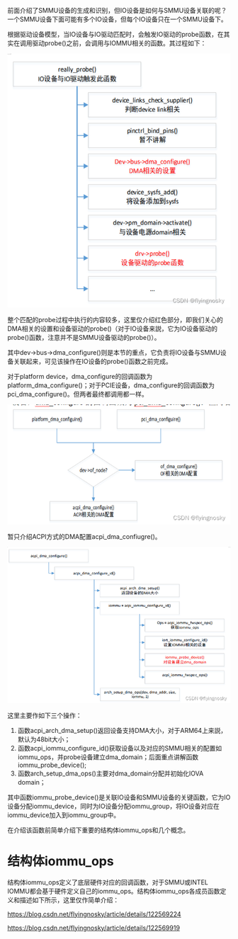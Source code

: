 
前面介绍了SMMU设备的生成和识别，但IO设备是如何与SMMU设备关联的呢？一个SMMU设备下面可能有多个IO设备，但每个IO设备只在一个SMMU设备下。

根据驱动设备模型，当IO设备与IO驱动匹配时，会触发IO驱动的probe函数，在其实在调用驱动probe()之前，会调用与IOMMU相关的函数。其过程如下：

![2022-08-16-20-17-48.png](./images/2022-08-16-20-17-48.png)

整个匹配的probe过程中执行的内容较多，这里仅介绍红色部分，即我们关心的DMA相关的设置和设备驱动的probe()（对于IO设备来説，它为IO设备驱动的probe()函数，注意并不是SMMU设备驱动的probe()）。

其中dev->bus->dma_configure()则是本节的重点，它负责将IO设备与SMMU设备关联起来，可见该操作在IO设备的probe()函数之前完成。

对于platform device，dma_configure的回调函数为platform_dma_configure()；对于PCIE设备，dma_configure的回调函数为pci_dma_configure()。但两者最终都调用都一样。

![2022-08-16-20-18-47.png](./images/2022-08-16-20-18-47.png)

暂只介绍ACPI方式的DMA配置acpi_dma_confiugre()。

![2022-08-16-20-19-12.png](./images/2022-08-16-20-19-12.png)

这里主要作如下三个操作：

1. 函数acpi_arch_dma_setup()返回设备支持DMA大小，对于ARM64上来説，默认为48bit大小；
2. 函数acpi_iommu_configure_id()获取设备以及对应的SMMU相关的配置如iommu_ops，并probe设备建立dma_domain；后面重点讲解函数iommu_probe_device();
3. 函数arch_setup_dma_ops()主要对dma_domain分配并初始化IOVA domain；

其中函数iommu_probe_device()是关联IO设备和SMMU设备的关键函数，它为IO设备分配iommu_device，同时为IO设备分配iommu_group，将IO设备对应在iommu_device加入到iommu_group中。

在介绍该函数前简单介绍下重要的结构体iommu_ops和几个概念。

# 结构体iommu_ops

结构体iommu_ops定义了底层硬件对应的回调函数，对于SMMU或INTEL IOMMU都会基于硬件定义自己的iommu_ops。结构体iommu_ops各成员函数定义和描述如下所示，这里仅作简单介绍：




https://blog.csdn.net/flyingnosky/article/details/122569224

https://blog.csdn.net/flyingnosky/article/details/122569919

